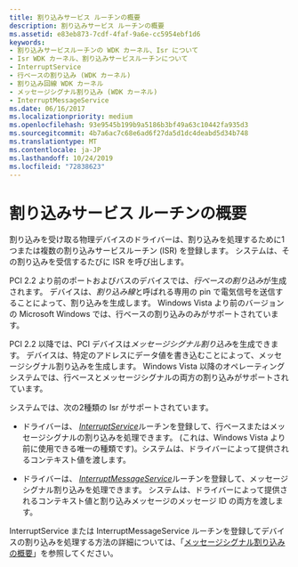 ```yaml
---
title: 割り込みサービス ルーチンの概要
description: 割り込みサービス ルーチンの概要
ms.assetid: e83eb873-7cdf-4faf-9a6e-cc5954ebf1d6
keywords:
- 割り込みサービスルーチンの WDK カーネル、Isr について
- Isr WDK カーネル、割り込みサービスルーチンについて
- InterruptService
- 行ベースの割り込み (WDK カーネル)
- 割り込み回線 WDK カーネル
- メッセージシグナル割り込み (WDK カーネル)
- InterruptMessageService
ms.date: 06/16/2017
ms.localizationpriority: medium
ms.openlocfilehash: 93e9545b199b9a5186b3bf49a63c10442fa935d3
ms.sourcegitcommit: 4b7a6ac7c68e6ad6f27da5d1dc4deabd5d34b748
ms.translationtype: MT
ms.contentlocale: ja-JP
ms.lasthandoff: 10/24/2019
ms.locfileid: "72838623"
---
```

# <a name="introduction-to-interrupt-service-routines"></a>割り込みサービス ルーチンの概要


割り込みを受け取る物理デバイスのドライバーは、割り込みを処理するために1つまたは複数の割り込みサービスルーチン (ISR) を登録します。 システムは、その割り込みを受信するたびに ISR を呼び出します。

PCI 2.2 より前のポートおよびバスのデバイスでは、*行ベースの割り込み*が生成されます。 デバイスは、*割り込み線*と呼ばれる専用の pin で電気信号を送信することによって、割り込みを生成します。 Windows Vista より前のバージョンの Microsoft Windows では、行ベースの割り込みのみがサポートされています。

PCI 2.2 以降では、PCI デバイスは*メッセージシグナル割り込み*を生成できます。 デバイスは、特定のアドレスにデータ値を書き込むことによって、メッセージシグナル割り込みを生成します。 Windows Vista 以降のオペレーティングシステムでは、行ベースとメッセージシグナルの両方の割り込みがサポートされています。

システムでは、次の2種類の Isr がサポートされています。

-   ドライバーは、 [*InterruptService*](https://docs.microsoft.com/windows-hardware/drivers/ddi/wdm/nc-wdm-kservice_routine)ルーチンを登録して、行ベースまたはメッセージシグナルの割り込みを処理できます。 (これは、Windows Vista より前に使用できる唯一の種類です)。システムは、ドライバーによって提供されるコンテキスト値を渡します。

-   ドライバーは、 [*InterruptMessageService*](https://docs.microsoft.com/windows-hardware/drivers/ddi/wdm/nc-wdm-kmessage_service_routine)ルーチンを登録して、メッセージシグナル割り込みを処理できます。 システムは、ドライバーによって提供されるコンテキスト値と割り込みメッセージのメッセージ ID の両方を渡します。

InterruptService または InterruptMessageService ルーチンを登録してデバイスの割り込みを処理する方法の詳細については、「[メッセージシグナル割り込みの概要](https://docs.microsoft.com/windows-hardware/drivers/kernel/introduction-to-message-signaled-interrupts)」を参照してください。
 

 




